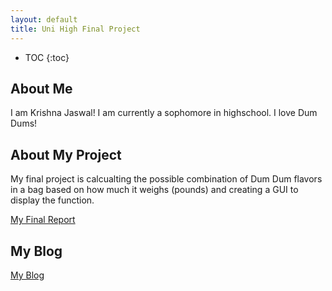 ```yaml
---
layout: default
title: Uni High Final Project
---
```


* TOC
{:toc}

## About Me

I am Krishna Jaswal! I am currently a sophomore in highschool. I love Dum Dums! 

## About My Project

My final project is calcualting the possible combination of Dum Dum flavors in a bag based on how much it weighs (pounds) and creating a GUI to display the function. 

[My Final Report](files/finalreport.pdf)

## My Blog

[My Blog](blog.html)
